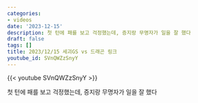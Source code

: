 ```yaml
---
categories:
- videos
date: '2023-12-15'
description: 첫 턴에 패를 보고 걱정했는데, 증지랑 무명자가 일을 잘 했다
draft: false
tags: []
title: 2023/12/15 세괴GS vs 드래곤 링크
youtube_id: SVnQWZzSnyY
---
```



{{< youtube SVnQWZzSnyY >}}

첫 턴에 패를 보고 걱정했는데, 증지랑 무명자가 일을 잘 했다